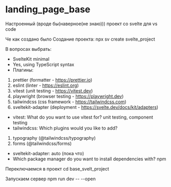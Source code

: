 # landing_page_base
Настроенный (вроде бы(наверное(не знаю))) проект со svelte для vs code

Че как создано было
Создание проекта:
npx sv create svelte_project

В вопросах выбрать:
- SvelteKit minimal
- Yes, using TypeScript syntax
- Плагины:
1. prettier (formatter - https://prettier.io)
2. eslint (linter - https://eslint.org)
3. vitest (unit testing - https://vitest.dev)
4. playwright (browser testing - https://playwright.dev)
5. tailwindcss (css framework - https://tailwindcss.com)
6. sveltekit-adapter (deployment - https://svelte.dev/docs/kit/adapters)
- vitest: What do you want to use vitest for? unit testing, component testing
-  tailwindcss: Which plugins would you like to add?
1. typography (@tailwindcss/typography)
2. forms (@tailwindcss/forms)
- sveltekit-adapter: auto (пока что)
- Which package manager do you want to install dependencies with? npm

Переключаемся в проект
cd base_svelt_project

Запускаем сервер
npm run dev -- --open
